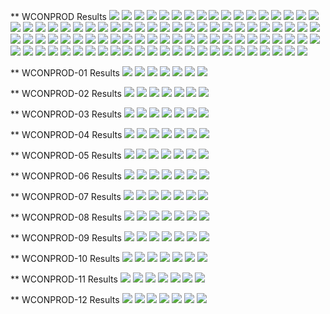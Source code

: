 
 ** WCONPROD Results
![](plots/WCONPROD-01-Bottom_Hole_Pressure.png)
![](plots/WCONPROD-01-Field_Gas_Injection_Comparison_Plot.png)
![](plots/WCONPROD-01-Field_Production_Comparison_Plot.png)
![](plots/WCONPROD-01-Gas_Injection_Volumes.png)
![](plots/WCONPROD-01-Sub_Plot_1.png)
![](plots/WCONPROD-01-Well_GI01_Gas_Injection_Comparison_Plot.png)
![](plots/WCONPROD-01-Well_OP01_Production_Performance.png)
![](plots/WCONPROD-02-Bottom_Hole_Pressure.png)
![](plots/WCONPROD-02-Field_Gas_Injection_Comparison_Plot.png)
![](plots/WCONPROD-02-Field_Production_Comparison_Plot.png)
![](plots/WCONPROD-02-Gas_Injection_Volumes.png)
![](plots/WCONPROD-02-Sub_Plot_1.png)
![](plots/WCONPROD-02-Well_GI01_Gas_Injection_Comparison_Plot.png)
![](plots/WCONPROD-02-Well_OP01_Production_Performance.png)
![](plots/WCONPROD-03-Bottom_Hole_Pressure.png)
![](plots/WCONPROD-03-Field_Gas_Injection_Comparison_Plot.png)
![](plots/WCONPROD-03-Field_Production_Comparison_Plot.png)
![](plots/WCONPROD-03-Gas_Injection_Volumes.png)
![](plots/WCONPROD-03-Sub_Plot_1.png)
![](plots/WCONPROD-03-Well_GI01_Gas_Injection_Comparison_Plot.png)
![](plots/WCONPROD-03-Well_OP01_Production_Performance.png)
![](plots/WCONPROD-04-Bottom_Hole_Pressure.png)
![](plots/WCONPROD-04-Field_Gas_Injection_Comparison_Plot.png)
![](plots/WCONPROD-04-Field_Production_Comparison_Plot.png)
![](plots/WCONPROD-04-Gas_Injection_Volumes.png)
![](plots/WCONPROD-04-Sub_Plot_1.png)
![](plots/WCONPROD-04-Well_GI01_Gas_Injection_Comparison_Plot.png)
![](plots/WCONPROD-04-Well_OP01_Production_Performance.png)
![](plots/WCONPROD-05-Bottom_Hole_Pressure.png)
![](plots/WCONPROD-05-Field_Gas_Injection_Comparison_Plot.png)
![](plots/WCONPROD-05-Field_Production_Comparison_Plot.png)
![](plots/WCONPROD-05-Gas_Injection_Volumes.png)
![](plots/WCONPROD-05-Sub_Plot_1.png)
![](plots/WCONPROD-05-Well_GI01_Gas_Injection_Comparison_Plot.png)
![](plots/WCONPROD-05-Well_OP01_Production_Performance.png)
![](plots/WCONPROD-06-Bottom_Hole_Pressure.png)
![](plots/WCONPROD-06-Field_Gas_Injection_Comparison_Plot.png)
![](plots/WCONPROD-06-Field_Production_Comparison_Plot.png)
![](plots/WCONPROD-06-Gas_Injection_Volumes.png)
![](plots/WCONPROD-06-Sub_Plot_1.png)
![](plots/WCONPROD-06-Well_GI01_Gas_Injection_Comparison_Plot.png)
![](plots/WCONPROD-06-Well_OP01_Production_Performance.png)
![](plots/WCONPROD-07-Bottom_Hole_Pressure.png)
![](plots/WCONPROD-07-Field_Gas_Injection_Comparison_Plot.png)
![](plots/WCONPROD-07-Field_Production_Comparison_Plot.png)
![](plots/WCONPROD-07-Gas_Injection_Volumes.png)
![](plots/WCONPROD-07-Sub_Plot_1.png)
![](plots/WCONPROD-07-Well_GI01_Gas_Injection_Comparison_Plot.png)
![](plots/WCONPROD-07-Well_OP01_Production_Performance.png)
![](plots/WCONPROD-08-Bottom_Hole_Pressure.png)
![](plots/WCONPROD-08-Field_Gas_Injection_Comparison_Plot.png)
![](plots/WCONPROD-08-Field_Production_Comparison_Plot.png)
![](plots/WCONPROD-08-Gas_Injection_Volumes.png)
![](plots/WCONPROD-08-Sub_Plot_1.png)
![](plots/WCONPROD-08-Well_GI01_Gas_Injection_Comparison_Plot.png)
![](plots/WCONPROD-08-Well_OP01_Production_Performance.png)
![](plots/WCONPROD-09-Bottom_Hole_Pressure.png)
![](plots/WCONPROD-09-Field_Gas_Injection_Comparison_Plot.png)
![](plots/WCONPROD-09-Field_Production_Comparison_Plot.png)
![](plots/WCONPROD-09-Gas_Injection_Volumes.png)
![](plots/WCONPROD-09-Sub_Plot_1.png)
![](plots/WCONPROD-09-Well_GI01_Gas_Injection_Comparison_Plot.png)
![](plots/WCONPROD-09-Well_OP01_Production_Performance.png)
![](plots/WCONPROD-10-Bottom_Hole_Pressure.png)
![](plots/WCONPROD-10-Field_Gas_Injection_Comparison_Plot.png)
![](plots/WCONPROD-10-Field_Production_Comparison_Plot.png)
![](plots/WCONPROD-10-Gas_Injection_Volumes.png)
![](plots/WCONPROD-10-Sub_Plot_1.png)
![](plots/WCONPROD-10-Well_GI01_Gas_Injection_Comparison_Plot.png)
![](plots/WCONPROD-10-Well_OP01_Production_Performance.png)
![](plots/WCONPROD-11-Bottom_Hole_Pressure.png)
![](plots/WCONPROD-11-Field_Gas_Injection_Comparison_Plot.png)
![](plots/WCONPROD-11-Field_Production_Comparison_Plot.png)
![](plots/WCONPROD-11-Gas_Injection_Volumes.png)
![](plots/WCONPROD-11-Sub_Plot_1.png)
![](plots/WCONPROD-11-Well_GI01_Gas_Injection_Comparison_Plot.png)
![](plots/WCONPROD-11-Well_OP01_Production_Performance.png)
![](plots/WCONPROD-12-Bottom_Hole_Pressure.png)
![](plots/WCONPROD-12-Field_Gas_Injection_Comparison_Plot.png)
![](plots/WCONPROD-12-Field_Production_Comparison_Plot.png)
![](plots/WCONPROD-12-Gas_Injection_Volumes.png)
![](plots/WCONPROD-12-Sub_Plot_1.png)
![](plots/WCONPROD-12-Well_GI01_Gas_Injection_Comparison_Plot.png)
![](plots/WCONPROD-12-Well_OP01_Production_Performance.png)
![](plots/WCONPROD-Bottom_Hole_Pressure.png)
![](plots/WCONPROD-Field_Gas_Injection_Comparison_Plot.png)
![](plots/WCONPROD-Field_Production_Comparison_Plot.png)
![](plots/WCONPROD-Gas_Injection_Volumes.png)
![](plots/WCONPROD-Sub_Plot_1.png)
![](plots/WCONPROD-Well_GI01_Gas_Injection_Comparison_Plot.png)
![](plots/WCONPROD-Well_OP01_Production_Performance.png)

 ** WCONPROD-01 Results
![](plots/WCONPROD-01-Bottom_Hole_Pressure.png)
![](plots/WCONPROD-01-Field_Gas_Injection_Comparison_Plot.png)
![](plots/WCONPROD-01-Field_Production_Comparison_Plot.png)
![](plots/WCONPROD-01-Gas_Injection_Volumes.png)
![](plots/WCONPROD-01-Sub_Plot_1.png)
![](plots/WCONPROD-01-Well_GI01_Gas_Injection_Comparison_Plot.png)
![](plots/WCONPROD-01-Well_OP01_Production_Performance.png)

 ** WCONPROD-02 Results
![](plots/WCONPROD-02-Bottom_Hole_Pressure.png)
![](plots/WCONPROD-02-Field_Gas_Injection_Comparison_Plot.png)
![](plots/WCONPROD-02-Field_Production_Comparison_Plot.png)
![](plots/WCONPROD-02-Gas_Injection_Volumes.png)
![](plots/WCONPROD-02-Sub_Plot_1.png)
![](plots/WCONPROD-02-Well_GI01_Gas_Injection_Comparison_Plot.png)
![](plots/WCONPROD-02-Well_OP01_Production_Performance.png)

 ** WCONPROD-03 Results
![](plots/WCONPROD-03-Bottom_Hole_Pressure.png)
![](plots/WCONPROD-03-Field_Gas_Injection_Comparison_Plot.png)
![](plots/WCONPROD-03-Field_Production_Comparison_Plot.png)
![](plots/WCONPROD-03-Gas_Injection_Volumes.png)
![](plots/WCONPROD-03-Sub_Plot_1.png)
![](plots/WCONPROD-03-Well_GI01_Gas_Injection_Comparison_Plot.png)
![](plots/WCONPROD-03-Well_OP01_Production_Performance.png)

 ** WCONPROD-04 Results
![](plots/WCONPROD-04-Bottom_Hole_Pressure.png)
![](plots/WCONPROD-04-Field_Gas_Injection_Comparison_Plot.png)
![](plots/WCONPROD-04-Field_Production_Comparison_Plot.png)
![](plots/WCONPROD-04-Gas_Injection_Volumes.png)
![](plots/WCONPROD-04-Sub_Plot_1.png)
![](plots/WCONPROD-04-Well_GI01_Gas_Injection_Comparison_Plot.png)
![](plots/WCONPROD-04-Well_OP01_Production_Performance.png)

 ** WCONPROD-05 Results
![](plots/WCONPROD-05-Bottom_Hole_Pressure.png)
![](plots/WCONPROD-05-Field_Gas_Injection_Comparison_Plot.png)
![](plots/WCONPROD-05-Field_Production_Comparison_Plot.png)
![](plots/WCONPROD-05-Gas_Injection_Volumes.png)
![](plots/WCONPROD-05-Sub_Plot_1.png)
![](plots/WCONPROD-05-Well_GI01_Gas_Injection_Comparison_Plot.png)
![](plots/WCONPROD-05-Well_OP01_Production_Performance.png)

 ** WCONPROD-06 Results
![](plots/WCONPROD-06-Bottom_Hole_Pressure.png)
![](plots/WCONPROD-06-Field_Gas_Injection_Comparison_Plot.png)
![](plots/WCONPROD-06-Field_Production_Comparison_Plot.png)
![](plots/WCONPROD-06-Gas_Injection_Volumes.png)
![](plots/WCONPROD-06-Sub_Plot_1.png)
![](plots/WCONPROD-06-Well_GI01_Gas_Injection_Comparison_Plot.png)
![](plots/WCONPROD-06-Well_OP01_Production_Performance.png)

 ** WCONPROD-07 Results
![](plots/WCONPROD-07-Bottom_Hole_Pressure.png)
![](plots/WCONPROD-07-Field_Gas_Injection_Comparison_Plot.png)
![](plots/WCONPROD-07-Field_Production_Comparison_Plot.png)
![](plots/WCONPROD-07-Gas_Injection_Volumes.png)
![](plots/WCONPROD-07-Sub_Plot_1.png)
![](plots/WCONPROD-07-Well_GI01_Gas_Injection_Comparison_Plot.png)
![](plots/WCONPROD-07-Well_OP01_Production_Performance.png)

 ** WCONPROD-08 Results
![](plots/WCONPROD-08-Bottom_Hole_Pressure.png)
![](plots/WCONPROD-08-Field_Gas_Injection_Comparison_Plot.png)
![](plots/WCONPROD-08-Field_Production_Comparison_Plot.png)
![](plots/WCONPROD-08-Gas_Injection_Volumes.png)
![](plots/WCONPROD-08-Sub_Plot_1.png)
![](plots/WCONPROD-08-Well_GI01_Gas_Injection_Comparison_Plot.png)
![](plots/WCONPROD-08-Well_OP01_Production_Performance.png)

 ** WCONPROD-09 Results
![](plots/WCONPROD-09-Bottom_Hole_Pressure.png)
![](plots/WCONPROD-09-Field_Gas_Injection_Comparison_Plot.png)
![](plots/WCONPROD-09-Field_Production_Comparison_Plot.png)
![](plots/WCONPROD-09-Gas_Injection_Volumes.png)
![](plots/WCONPROD-09-Sub_Plot_1.png)
![](plots/WCONPROD-09-Well_GI01_Gas_Injection_Comparison_Plot.png)
![](plots/WCONPROD-09-Well_OP01_Production_Performance.png)

 ** WCONPROD-10 Results
![](plots/WCONPROD-10-Bottom_Hole_Pressure.png)
![](plots/WCONPROD-10-Field_Gas_Injection_Comparison_Plot.png)
![](plots/WCONPROD-10-Field_Production_Comparison_Plot.png)
![](plots/WCONPROD-10-Gas_Injection_Volumes.png)
![](plots/WCONPROD-10-Sub_Plot_1.png)
![](plots/WCONPROD-10-Well_GI01_Gas_Injection_Comparison_Plot.png)
![](plots/WCONPROD-10-Well_OP01_Production_Performance.png)

 ** WCONPROD-11 Results
![](plots/WCONPROD-11-Bottom_Hole_Pressure.png)
![](plots/WCONPROD-11-Field_Gas_Injection_Comparison_Plot.png)
![](plots/WCONPROD-11-Field_Production_Comparison_Plot.png)
![](plots/WCONPROD-11-Gas_Injection_Volumes.png)
![](plots/WCONPROD-11-Sub_Plot_1.png)
![](plots/WCONPROD-11-Well_GI01_Gas_Injection_Comparison_Plot.png)
![](plots/WCONPROD-11-Well_OP01_Production_Performance.png)

 ** WCONPROD-12 Results
![](plots/WCONPROD-12-Bottom_Hole_Pressure.png)
![](plots/WCONPROD-12-Field_Gas_Injection_Comparison_Plot.png)
![](plots/WCONPROD-12-Field_Production_Comparison_Plot.png)
![](plots/WCONPROD-12-Gas_Injection_Volumes.png)
![](plots/WCONPROD-12-Sub_Plot_1.png)
![](plots/WCONPROD-12-Well_GI01_Gas_Injection_Comparison_Plot.png)
![](plots/WCONPROD-12-Well_OP01_Production_Performance.png)
